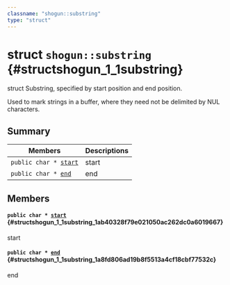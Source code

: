 ```yaml
---
classname: "shogun::substring"
type: "struct"
---
```


# struct `shogun::substring` {#structshogun_1_1substring}

struct Substring, specified by start position and end position.

Used to mark strings in a buffer, where they need not be delimited by NUL characters.

## Summary

 Members                        | Descriptions
--------------------------------|---------------------------------------------
`public char * `[`start`](#structshogun_1_1substring_1ab40328f79e021050ac262dc0a6019667) | start
`public char * `[`end`](#structshogun_1_1substring_1a8fd806ad19b8f5513a4cf18cbf77532c) | end

## Members

#### `public char * `[`start`](#structshogun_1_1substring_1ab40328f79e021050ac262dc0a6019667) {#structshogun_1_1substring_1ab40328f79e021050ac262dc0a6019667}

start

#### `public char * `[`end`](#structshogun_1_1substring_1a8fd806ad19b8f5513a4cf18cbf77532c) {#structshogun_1_1substring_1a8fd806ad19b8f5513a4cf18cbf77532c}

end

